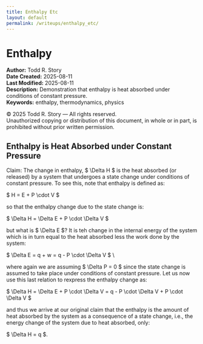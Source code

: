 ```yaml
---
title: Enthalpy Etc
layout: default
permalink: /writeups/enthalpy_etc/
---
```


# Enthalpy

**Author:** Todd R. Story  
**Date Created:** 2025-08-11  
**Last Modified:** 2025-08-11  
**Description:** Demonstration that enthalpy is heat absorbed under conditions of constant pressure.    
**Keywords:** enthalpy, thermodynamics, physics

© 2025 Todd R. Story — All rights reserved.  
Unauthorized copying or distribution of this document, in whole or in part, is prohibited without prior written permission.

## Enthalpy is Heat Absorbed under Constant Pressure
Claim: The change in enthalpy, $ \Delta H $ is the heat absorbed (or released) by a system that undergoes a state change under conditions of constant pressure.  To see this, note that enthalpy is defined as:

$ H = E + P \cdot V $

so that the enthalpy change due to the state change is:

$ \Delta H = \Delta E + P \cdot \Delta V $

but what is $ \Delta E $?  It is teh change in the internal energy of the system which is in turn equal to the heat absorbed less the work done by the system:

$ \Delta E = q + w = q - P \cdot \Delta V $ \

where again we are assuming $ \Delta P = 0 $ since the state change is assumed to take place under conditions of constant pressure.  Let us now use this last relation to rexpress the enthalpy change as:

$ \Delta H = \Delta E + P \cdot \Delta V = q - P \cdot \Delta V + P \cdot \Delta V $

and thus we arrive at our original claim that the enthalpy is the amount of heat absorbed by the system as a consequence of a state change, i.e., the energy change of the system due to heat absorbed, only:

$ \Delta H = q $.
